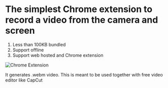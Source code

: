 # The simplest Chrome extension to record a video from the camera and screen

1. Less than 100KB bundled
2. Support offline
3. Support web hosted and Chrome extension

![Chrome Extension](https://user-images.githubusercontent.com/681920/232262274-ec0eeecd-1c81-48eb-86b4-b895387ead90.png)


It generates .webm video. This is meant to be used together with free video editor like CapCut
